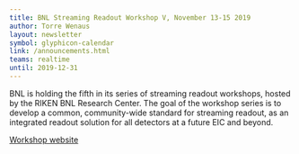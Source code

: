 ```yaml
---
title: BNL Streaming Readout Workshop V, November 13-15 2019
author: Torre Wenaus
layout: newsletter
symbol: glyphicon-calendar
link: /announcements.html
teams: realtime
until: 2019-12-31
---
```


BNL is holding the fifth in its series of streaming readout workshops, hosted by the RIKEN BNL Research Center. The goal of the workshop series is to develop a common, community-wide standard for streaming readout, as an integrated readout solution for all detectors at a future EIC and beyond.

[Workshop website](https://indico.bnl.gov/event/6383/)

